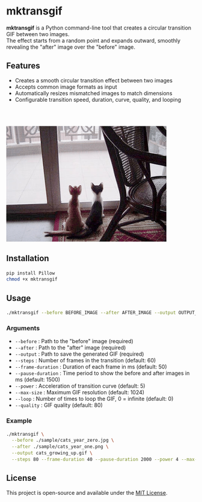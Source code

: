 # mktransgif

**mktransgif** is a Python command-line tool that creates a circular transition GIF between two images.  
The effect starts from a random point and expands outward, smoothly revealing the "after" image over the "before" image.

## Features

- Creates a smooth circular transition effect between two images  
- Accepts common image formats as input  
- Automatically resizes mismatched images to match dimensions  
- Configurable transition speed, duration, curve, quality, and looping  

<br><br>

![Gif of two cats growing up](cats_growing_up.gif "Cats Growing Up")

## Installation

```bash
pip install Pillow
chmod +x mktransgif
````

## Usage

```bash
./mktransgif --before BEFORE_IMAGE --after AFTER_IMAGE --output OUTPUT_GIF [options]
```

### Arguments

* `--before` : Path to the "before" image (required)
* `--after`  : Path to the "after" image (required)
* `--output` : Path to save the generated GIF (required)
* `--steps` : Number of frames in the transition (default: 60)
* `--frame-duration` : Duration of each frame in ms (default: 50)
* `--pause-duration` : Time period to show the before and after images in ms (default: 1500)
* `--power` : Acceleration of transition curve (default: 5)
* `--max-size` : Maximum GIF resolution (default: 1024)
* `--loop` : Number of times to loop the GIF, 0 = infinite (default: 0)
* `--quality` : GIF quality (default: 80)

### Example

```bash
./mktransgif \
  --before ./sample/cats_year_zero.jpg \
  --after ./sample/cats_year_one.png \
  --output cats_growing_up.gif \
  --steps 80 --frame-duration 40 --pause-duration 2000 --power 4 --max-size 800 --loop 0 --quality 90
```

## License

This project is open-source and available under the [MIT License](LICENSE).

